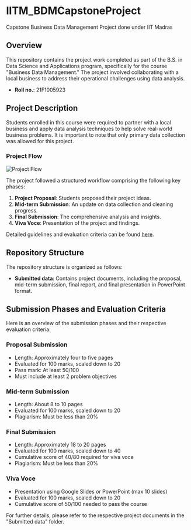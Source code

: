 # IITM_BDMCapstoneProject
Capstone Business Data Management Project done under IIT Madras

## Overview
This repository contains the project work completed as part of the B.S. in Data Science and Applications program, specifically for the course "Business Data Management." The project involved collaborating with a local business to address their operational challenges using data analysis.

- **Roll no.**: 21F1005923

## Project Description
Students enrolled in this course were required to partner with a local business and apply data analysis techniques to help solve real-world business problems. It is important to note that only primary data collection was allowed for this project.

### Project Flow
![Project Flow](https://lh4.googleusercontent.com/Q8QahIlBwCR-kgf20pXn-dDPK_2jfax_uK8owKqar2kSzouEQsvW9fD_shS7OUO-_3ORxAhi5OjjxOr5W0hTMlj8pBk0whHF2aVPChoIqSql5Sh2UnkdCIK8xRnQ1e0NgLPZA4JQEwQKWIWkn2NqkQ)

The project followed a structured workflow comprising the following key phases:
1. **Project Proposal**: Students proposed their project ideas.
2. **Mid-term Submission**: An update on data collection and cleaning progress.
3. **Final Submission**: The comprehensive analysis and insights.
4. **Viva Voce**: Presentation of the project and findings.

Detailed guidelines and evaluation criteria can be found [here](https://docs.google.com/document/d/e/2PACX-1vSXVxwjHPuKDcaFAq0RNOwpjE1-RWwYivyZyy6RVq1e7ttjANGfEokiDyPO4xQXMw/pub).

## Repository Structure
The repository structure is organized as follows:

- **Submitted data**: Contains project documents, including the proposal, mid-term submission, final report, and final presentation in PowerPoint format.

## Submission Phases and Evaluation Criteria
Here is an overview of the submission phases and their respective evaluation criteria:

### Proposal Submission
- Length: Approximately four to five pages
- Evaluated for 100 marks, scaled down to 20
- Pass mark: At least 50/100
- Must include at least 2 problem objectives

### Mid-term Submission
- Length: About 8 to 10 pages
- Evaluated for 100 marks, scaled down to 20
- Plagiarism: Must be less than 20%

### Final Submission
- Length: Approximately 18 to 20 pages
- Evaluated for 100 marks, scaled down to 40
- Cumulative score of 40/80 required for viva voce
- Plagiarism: Must be less than 20%

### Viva Voce
- Presentation using Google Slides or PowerPoint (max 10 slides)
- Evaluated for 100 marks, scaled down to 20
- Cumulative score of 50/100 needed to pass the course

For further details, please refer to the respective project documents in the "Submitted data" folder.
